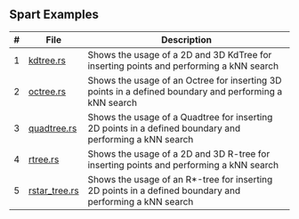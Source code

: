 ## Spart Examples

| # | File                           | Description                                                                                             |
|---|--------------------------------|---------------------------------------------------------------------------------------------------------|
| 1 | [kdtree.rs](kdtree.rs)         | Shows the usage of a 2D and 3D KdTree for inserting points and performing a kNN search                  |
| 2 | [octree.rs](octree.rs)         | Shows the usage of an Octree for inserting 3D points in a defined boundary and performing a kNN search  |
| 3 | [quadtree.rs](quadtree.rs)     | Shows the usage of a Quadtree for inserting 2D points in a defined boundary and performing a kNN search |
| 4 | [rtree.rs](rtree.rs)           | Shows the usage of a 2D and 3D R-tree for inserting points and performing a kNN search                  |
| 5 | [rstar_tree.rs](rstar_tree.rs) | Shows the usage of an R*-tree for inserting 2D points in a defined boundary and performing a kNN search |
